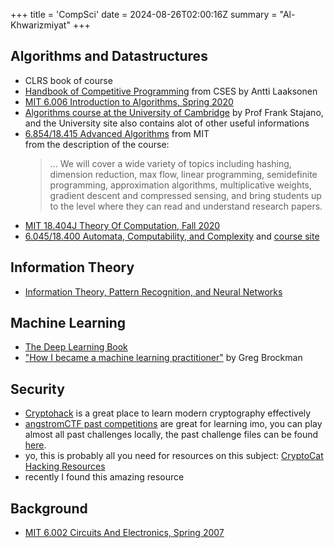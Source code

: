 +++
title = 'CompSci'
date = 2024-08-26T02:00:16Z
summary = "Al-Khwarizmiyat"
+++


## Algorithms and Datastructures
- CLRS book of course
- [Handbook of Competitive Programming](https://cses.fi/book/book.pdf) from CSES by Antti Laaksonen
- [MIT 6.006 Introduction to Algorithms, Spring 2020](https://www.youtube.com/playlist?list=PLUl4u3cNGP63EdVPNLG3ToM6LaEUuStEY)
- [Algorithms course at the University of Cambridge](https://www.cl.cam.ac.uk/teaching/2223/Algorithm1/) by Prof Frank Stajano, and the University site also contains alot of other useful informations
- [6.854/18.415 Advanced Algorithms](https://people.csail.mit.edu/moitra/854.html) from MIT \
    from the description of the course:
    > ... We will cover a wide variety of topics including hashing, dimension reduction, max flow, linear programming, semidefinite programming, approximation algorithms, multiplicative weights, gradient descent and compressed sensing, and bring students up to the level where they can read and understand research papers.
- [MIT 18.404J Theory Of Computation, Fall 2020](https://ocw.mit.edu/courses/18-404j-theory-of-computation-fall-2020/video_galleries/video-lectures/)
- [6.045/18.400 Automata, Computability, and Complexity](https://www.youtube.com/watch?v=vhTlazaGAF8&list=PLmUkKyGlHupqtANK5Pmo1gjLlmW1pF1q7&index=1) and [course site](https://ocw.mit.edu/courses/6-045j-automata-computability-and-complexity-spring-2011/pages/lecture-notes/)

## Information Theory
- [Information Theory, Pattern Recognition, and Neural Networks](http://www.inference.org.uk/itprnn_lectures/)

## Machine Learning
- [The Deep Learning Book](https://www.deeplearningbook.org/)
- ["How I became a machine learning practitioner"](https://blog.gregbrockman.com/how-i-became-a-machine-learning-practitioner) by Greg Brockman


## Security
- [Cryptohack](https://cryptohack.org) is a great place to learn modern cryptography effectively
- [angstromCTF past competitions](https://angstromctf.com/) are great for learning imo, you can play almost all past challenges locally, the past challenge files can be found [here](https://github.com/blairsec/challenges/tree/master/angstromctf).
- yo, this is probably all you need for resources on this subject: [CryptoCat Hacking Resources](https://github.com/Crypto-Cat/CTF)
- recently I found this amazing resource [](https://www.isec.tugraz.at/teaching/)

## Background
- [MIT 6.002 Circuits And Electronics, Spring 2007](https://ocw.mit.edu/courses/6-002-circuits-and-electronics-spring-2007/video_galleries/video-lectures/)
